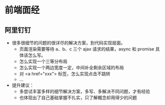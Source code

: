 # 前端面经
## 阿里钉钉
- 很多很细节的问题的很详尽的解决方案，到代码实现层面。
	- 页面渲染需要等待 a、b、c 三个 ajax 请求的结果，async 和 promise 具体该怎么写。
	- 怎么实现一个三等分布局
	- 怎么实现一个两边宽度一定，中间补全剩余区域的布局
	- 对 \<a href="xxx"> 标签，怎么实现点击不跳转
	- ...
- 提升建议：
	- 多尝试丰富多样的细节解决方案，多写、多解决不同问题，才有经验
	- 也体现出了自己基础掌握不扎实，只了解概念却用得少的问题